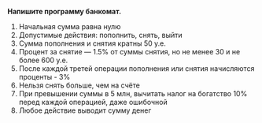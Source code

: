 **Напишите программу банкомат.**

1. Начальная сумма равна нулю
2. Допустимые действия: пополнить, снять, выйти
3. Сумма пополнения и снятия кратны 50 у.е.
4. Процент за снятие — 1.5% от суммы снятия, но не менее 30 и не более 600 у.е.
5. После каждой третей операции пополнения или снятия начисляются проценты - 3%
6. Нельзя снять больше, чем на счёте
7. При превышении суммы в 5 млн, вычитать налог на богатство 10% перед каждой
операцией, даже ошибочной
8. Любое действие выводит сумму денег